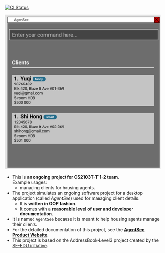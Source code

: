 [![CI Status](https://github.com/se-edu/addressbook-level3/workflows/Java%20CI/badge.svg)](https://github.com/se-edu/addressbook-level3/actions)

![Ui](docs/images/Ui.png)

* This is **an ongoing project for CS2103T-T11-2 team**.<br>
  Example usages:
  * managing clients for housing agents.
* The project simulates an ongoing software project for a desktop application (called _AgentSee_) used for managing client details.
  * It is **written in OOP fashion**.
  * It comes with a **reasonable level of user and developer documentation**.
* It is named `AgentSee` because it is meant to help housing agents manage their clients.
* For the detailed documentation of this project, see the **[AgentSee Product Website](https://ay2122s2-cs2103t-t11-2.github.io/tp/)**.
* This project is based on the AddressBook-Level3 project created by the [SE-EDU initiative](https://se-education.org).
